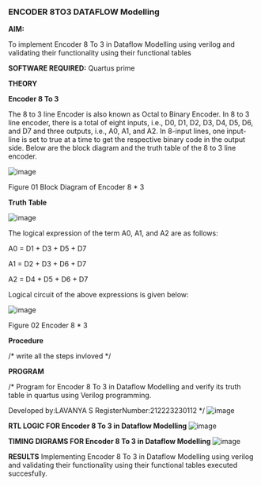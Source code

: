 ### ENCODER 8TO3 DATAFLOW Modelling

**AIM:**

To implement  Encoder 8 To 3 in Dataflow Modelling using verilog and validating their functionality using their functional tables

**SOFTWARE REQUIRED:** Quartus prime

**THEORY**

**Encoder 8 To 3**

The 8 to 3 line Encoder is also known as Octal to Binary Encoder. In 8 to 3 line encoder, there is a total of eight inputs, i.e., D0, D1, D2, D3, D4, D5, D6, and D7 and three outputs, i.e., A0, A1, and A2. In 8-input lines, one input-line is set to true at a time to get the respective binary code in the output side. Below are the block diagram and the truth table of the 8 to 3 line encoder.

![image](https://github.com/naavaneetha/ENCODER8TO3DATAFLOW/assets/154305477/0bc242c1-eb9e-4c47-afe5-30428470efc3)

Figure 01  Block Diagram of Encoder 8 * 3

**Truth Table**

![image](https://github.com/naavaneetha/ENCODER8TO3DATAFLOW/assets/154305477/35496b14-ae6e-4cd1-9abd-d6736b576575)

The logical expression of the term A0, A1, and A2 are as follows:

A0 = D1 + D3 + D5 + D7

A1 = D2 + D3 + D6 + D7

A2 = D4 + D5 + D6 + D7

Logical circuit of the above expressions is given below:

![image](https://github.com/naavaneetha/ENCODER8TO3DATAFLOW/assets/154305477/95acaee6-c873-4c75-89eb-ef09fb158053)

Figure 02  Encoder 8 * 3

**Procedure**

/* write all the steps invloved */

**PROGRAM**

/* Program for Encoder 8 To 3 in Dataflow Modelling and verify its truth table in quartus using Verilog programming. 

Developed by:LAVANYA S RegisterNumber:212223230112
*/
![image](https://github.com/lavanya-0709/ENCODER8TO3DATAFLOW/assets/152274078/aa6f2a81-fc60-48d3-9336-634dd9f6410b)


**RTL LOGIC FOR Encoder 8 To 3 in Dataflow Modelling**
![image](https://github.com/lavanya-0709/ENCODER8TO3DATAFLOW/assets/152274078/f521dccf-e947-426b-bb66-25b79ef31f6f)


**TIMING DIGRAMS FOR Encoder 8 To 3 in Dataflow Modelling**
![image](https://github.com/lavanya-0709/ENCODER8TO3DATAFLOW/assets/152274078/1774a101-2aae-4cb9-93cb-89ad95bd566a)


**RESULTS**
Implementing Encoder 8 To 3 in Dataflow Modelling using verilog and validating their functionality using their functional tables executed succesfully.



